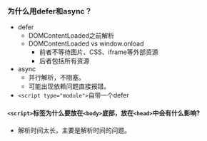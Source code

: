 
### 为什么用defer和async？
- defer
    - DOMContentLoaded之前解析
    - DOMContentLoaded vs window.onload
        - 前者不等待图片、CSS、iframe等外部资源
        - 后者包括所有资源
- async 
    - 并行解析，不阻塞。
    - 可能出现依赖问题直接报错。
- `<script type="module">`自带一个defer
#### `<script>`标签为什么要放在`<body>`底部，放在`<head>`中会有什么影响?

- 解析时间太长，主要是解析时间的问题。